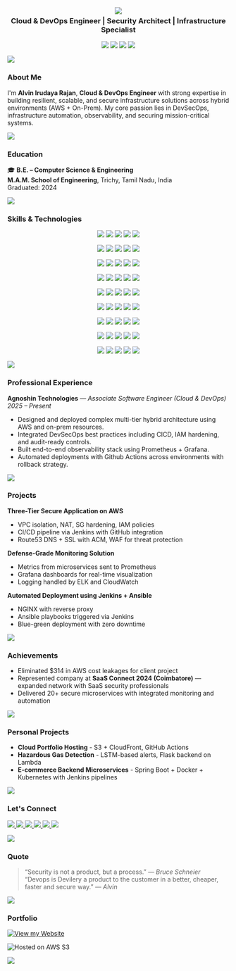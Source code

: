 <div align="center" style="margin: 0; padding: 0;">
  <img src="https://readme-typing-svg.herokuapp.com/?font=Righteous&size=35&center=true&vCenter=true&width=500&height=70&duration=4000&lines=Hi+There;+I'm+Alvin+Irudaya+Rajan!;+Devops+Enginner;+Cloud+Engineer;+Solution+Architect;+vulnerability+Researcher!;+Cybersecurity+Analyst!;+Cybersecurity+Researcher!;+Ethical+Hacker!" />
</div>

<h3 align="center" style="margin-top: 5px;">Cloud & DevOps Engineer | Security Architect | Infrastructure Specialist</h3>

<p align="center">
  <img src="https://img.shields.io/badge/AWS-Cloud-orange?style=flat&logo=amazonaws&logoColor=white"/>
  <img src="https://img.shields.io/badge/Kubernetes-DevOps-blue?style=flat&logo=kubernetes&logoColor=white"/>
  <img src="https://img.shields.io/badge/On--Prem%20Infra-Expert-critical?style=flat&logo=server&logoColor=white"/>
  <img src="https://img.shields.io/badge/CyberSecurity-Defense-black?style=flat&logo=protonvpn&logoColor=white"/>
</p>

<img src="https://user-images.githubusercontent.com/73097560/115834477-dbab4500-a447-11eb-908a-139a6edaec5c.gif"></a>

### About Me

I'm **Alvin Irudaya Rajan**, **Cloud & DevOps Engineer** with strong expertise in building resilient, scalable, and secure infrastructure solutions across hybrid environments (AWS + On-Prem). My core passion lies in DevSecOps, infrastructure automation, observability, and securing mission-critical systems.

<img src="https://user-images.githubusercontent.com/73097560/115834477-dbab4500-a447-11eb-908a-139a6edaec5c.gif"></a>

### Education

🎓 **B.E. – Computer Science & Engineering**  
**M.A.M. School of Engineering**, Trichy, Tamil Nadu, India  
Graduated: 2024

<img src="https://user-images.githubusercontent.com/73097560/115834477-dbab4500-a447-11eb-908a-139a6edaec5c.gif"></a>

### Skills & Technologies

<p align="center">
  <!-- ☁️ Cloud Platforms & Services -->
  <img src="https://img.shields.io/badge/AWS-Cloud-orange?style=flat&logo=amazonaws&logoColor=white" />
  <img src="https://img.shields.io/badge/Azure-Cloud-0078D4?style=flat&logo=microsoftazure&logoColor=white" />
  <img src="https://img.shields.io/badge/GCP-Google%20Cloud-4285F4?style=flat&logo=googlecloud&logoColor=white" />
  <img src="https://img.shields.io/badge/OpenStack-Cloud-ED1944?style=flat&logo=openstack&logoColor=white" />
  <img src="https://img.shields.io/badge/Cloudflare-CDN-F38020?style=flat&logo=cloudflare&logoColor=white" />
</p>

<p align="center">
  <!-- ⚙️ DevOps & Automation -->
  <img src="https://img.shields.io/badge/Docker-Container-2496ED?style=flat&logo=docker&logoColor=white" />
  <img src="https://img.shields.io/badge/Kubernetes-Orchestration-326CE5?style=flat&logo=kubernetes&logoColor=white" />
  <img src="https://img.shields.io/badge/Ansible-Automation-EE0000?style=flat&logo=ansible&logoColor=white" />
  <img src="https://img.shields.io/badge/Terraform-IaC-623CE4?style=flat&logo=terraform&logoColor=white" />
  <img src="https://img.shields.io/badge/Helm-K8s%20Charts-0F1689?style=flat&logo=helm&logoColor=white" />
</p>

<p align="center">
  <img src="https://img.shields.io/badge/NGINX-Web%20Server-009639?style=flat&logo=nginx&logoColor=white" />
  <img src="https://img.shields.io/badge/Apache-Server-D22128?style=flat&logo=apache&logoColor=white" />
  <img src="https://img.shields.io/badge/Jenkins-CICD-D24939?style=flat&logo=jenkins&logoColor=white" />
  <img src="https://img.shields.io/badge/GitHub%20Actions-Workflow-2088FF?style=flat&logo=githubactions&logoColor=white" />
  <img src="https://img.shields.io/badge/ArgoCD-CD-EF7B4D?style=flat&logo=argo&logoColor=white" />
</p>

<p align="center">
  <!-- 🔐 Security & DevSecOps -->
  <img src="https://img.shields.io/badge/VPN/IAM-Security-000000?style=flat&logo=protonvpn&logoColor=white" />
  <img src="https://img.shields.io/badge/WireGuard-VPN-88171A?style=flat&logo=wireguard&logoColor=white" />
  <img src="https://img.shields.io/badge/WAF/CDN-Protection-5A5A5A?style=flat&logo=cloudflare&logoColor=white" />
  <img src="https://img.shields.io/badge/SSL/TLS-Encrypted-0033A0?style=flat&logo=letsencrypt&logoColor=white" />
  <img src="https://img.shields.io/badge/SonarQube-Scanner-4E9BCD?style=flat&logo=sonarqube&logoColor=white" />
</p>

<p align="center">
  <!-- 📈 Monitoring & Observability -->
  <img src="https://img.shields.io/badge/Prometheus-Monitoring-E6522C?style=flat&logo=prometheus&logoColor=white" />
  <img src="https://img.shields.io/badge/Grafana-Dashboards-F46800?style=flat&logo=grafana&logoColor=white" />
  <img src="https://img.shields.io/badge/ELK-Stack-005571?style=flat&logo=elastic&logoColor=white" />
  <img src="https://img.shields.io/badge/Datadog-Metrics-632CA6?style=flat&logo=datadog&logoColor=white" />
  <img src="https://img.shields.io/badge/CloudWatch-Logs-FF4F8B?style=flat&logo=amazoncloudwatch&logoColor=white" />
</p>

<p align="center">
  <!-- 🛠️ Development & Scripting -->
  <img src="https://img.shields.io/badge/Java-Backend-007396?style=flat&logo=java&logoColor=white" />
  <img src="https://img.shields.io/badge/Python-Scripting-3776AB?style=flat&logo=python&logoColor=white" />
  <img src="https://img.shields.io/badge/Bash-Scripting-4EAA25?style=flat&logo=gnubash&logoColor=white" />
  <img src="https://img.shields.io/badge/JavaScript-Frontend-F7DF1E?style=flat&logo=javascript&logoColor=black" />
  <img src="https://img.shields.io/badge/.NET-Framework-512BD4?style=flat&logo=dotnet&logoColor=white" />
</p>

<p align="center">
  <!-- 🎨 Frontend & UI Frameworks -->
  <img src="https://img.shields.io/badge/React-JS-61DAFB?style=flat&logo=react&logoColor=black" />
  <img src="https://img.shields.io/badge/Angular-JS-DD0031?style=flat&logo=angular&logoColor=white" />
  <img src="https://img.shields.io/badge/Tailwind-CSS-38B2AC?style=flat&logo=tailwindcss&logoColor=white" />
  <img src="https://img.shields.io/badge/HTML5-Web-E34F26?style=flat&logo=html5&logoColor=white" />
  <img src="https://img.shields.io/badge/CSS3-Styling-1572B6?style=flat&logo=css3&logoColor=white" />
</p>

<p align="center">
  <!-- 🔄 CI/CD & Version Control -->
  <img src="https://img.shields.io/badge/Git-Versioning-F05032?style=flat&logo=git&logoColor=white" />
  <img src="https://img.shields.io/badge/GitHub-Code-181717?style=flat&logo=github&logoColor=white" />
  <img src="https://img.shields.io/badge/GitLab-Code-FC6D26?style=flat&logo=gitlab&logoColor=white" />
  <img src="https://img.shields.io/badge/Bitbucket-Code-0052CC?style=flat&logo=bitbucket&logoColor=white" />
  <img src="https://img.shields.io/badge/Azure%20DevOps-CICD-0078D7?style=flat&logo=azuredevops&logoColor=white" />
</p>

<p align="center">
  <!-- 🧰 Infrastructure & Platforms -->
  <img src="https://img.shields.io/badge/Linux-OS-FCC624?style=flat&logo=linux&logoColor=black" />
  <img src="https://img.shields.io/badge/Ubuntu-OS-E95420?style=flat&logo=ubuntu&logoColor=white" />
  <img src="https://img.shields.io/badge/CentOS-OS-262577?style=flat&logo=centos&logoColor=white" />
  <img src="https://img.shields.io/badge/Debian-OS-A81D33?style=flat&logo=debian&logoColor=white" />
  <img src="https://img.shields.io/badge/VMware-Virtualization-607078?style=flat&logo=vmware&logoColor=white" />
</p>


<img src="https://user-images.githubusercontent.com/73097560/115834477-dbab4500-a447-11eb-908a-139a6edaec5c.gif"></a>

### Professional Experience

**Agnoshin Technologies** — *Associate Software Engineer (Cloud & DevOps)*  
*2025 – Present*

- Designed and deployed complex multi-tier hybrid architecture using AWS and on-prem resources.
- Integrated DevSecOps best practices including CICD, IAM hardening, and audit-ready controls.
- Built end-to-end observability stack using Prometheus + Grafana.
- Automated deployments with Github Actions across environments with rollback strategy.

<img src="https://user-images.githubusercontent.com/73097560/115834477-dbab4500-a447-11eb-908a-139a6edaec5c.gif"></a>

### Projects

**Three-Tier Secure Application on AWS**  
- VPC isolation, NAT, SG hardening, IAM policies  
- CI/CD pipeline via Jenkins with GitHub integration  
- Route53 DNS + SSL with ACM, WAF for threat protection  

**Defense-Grade Monitoring Solution**  
- Metrics from microservices sent to Prometheus  
- Grafana dashboards for real-time visualization  
- Logging handled by ELK and CloudWatch  

**Automated Deployment using Jenkins + Ansible**  
- NGINX with reverse proxy  
- Ansible playbooks triggered via Jenkins  
- Blue-green deployment with zero downtime  

<img src="https://user-images.githubusercontent.com/73097560/115834477-dbab4500-a447-11eb-908a-139a6edaec5c.gif"></a>

### Achievements

- Eliminated $314 in AWS cost leakages for client project  
- Represented company at **SaaS Connect 2024 (Coimbatore)** — expanded network with SaaS security professionals  
- Delivered 20+ secure microservices with integrated monitoring and automation

<img src="https://user-images.githubusercontent.com/73097560/115834477-dbab4500-a447-11eb-908a-139a6edaec5c.gif"></a>

### Personal Projects

- **Cloud Portfolio Hosting** - S3 + CloudFront, GitHub Actions  
- **Hazardous Gas Detection** - LSTM-based alerts, Flask backend on Lambda  
- **E-commerce Backend Microservices** - Spring Boot + Docker + Kubernetes with Jenkins pipelines  

<img src="https://user-images.githubusercontent.com/73097560/115834477-dbab4500-a447-11eb-908a-139a6edaec5c.gif"></a>

### Let's Connect

<a href="mailto:alvin.devopsengineer@gmail.com" target="_blank">
  <img src="https://img.shields.io/badge/Email-Contact-red?style=flat&logo=gmail&logoColor=white" />
</a>

<a href="https://www.linkedin.com/in/alvinirudayarajan" target="_blank">
  <img src="https://img.shields.io/badge/LinkedIn-Profile-blue?style=flat&logo=linkedin&logoColor=white" />
</a>

<a href="https://wa.me/9025419508" target="_blank">
  <img src="https://img.shields.io/badge/WhatsApp-Message-25D366?style=flat&logo=whatsapp&logoColor=white" />
</a>

<a href="https://www.youtube.com/@techwith_alvin" target="_blank">
  <img src="https://img.shields.io/badge/YouTube-Subscribe-red?style=flat&logo=youtube&logoColor=white" />
</a>

<a href="https://www.instagram.com/alvinrajan.in" target="_blank">
  <img src="https://img.shields.io/badge/Instagram-Follow-blueviolet?style=flat&logo=instagram&logoColor=white" />
</a>

<a href="https://twitter.com/alvinrajann" target="_blank">
  <img src="https://img.shields.io/badge/Twitter-Follow-1DA1F2?style=flat&logo=twitter&logoColor=white" />
</a>


<img src="https://user-images.githubusercontent.com/73097560/115834477-dbab4500-a447-11eb-908a-139a6edaec5c.gif"></a>

### Quote

> “Security is not a product, but a process.” — *Bruce Schneier* <br>
> “Devops is Devilery a product to the customer in a better, cheaper, faster and secure way.” — *Alvin*


<img src="https://user-images.githubusercontent.com/73097560/115834477-dbab4500-a447-11eb-908a-139a6edaec5c.gif"></a>

### Portfolio

[![View my Website](https://img.shields.io/badge/View-Portfolio-blue?style=for-the-badge&logo=amazon-aws)](https://myportfolioforalvin.s3.ap-south-1.amazonaws.com/my_Portfolio/index.html)

![Hosted on AWS S3](https://img.shields.io/badge/Hosted_on-AWS_S3-orange?style=flat-square&logo=amazon-aws&logoColor=white)




<img src="https://user-images.githubusercontent.com/73097560/115834477-dbab4500-a447-11eb-908a-139a6edaec5c.gif"></a>




